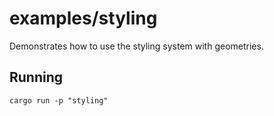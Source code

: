 # examples/styling

Demonstrates how to use the styling system with geometries.

## Running

```shell
cargo run -p "styling"
```